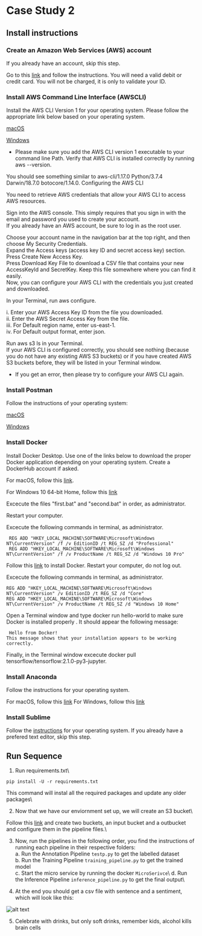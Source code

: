 # Case Study 2

## Install instructions

### Create an Amazon Web Services (AWS) account


If you already have an account, skip this step.

Go to this [link](https://signin.aws.amazon.com/signin?redirect_uri=https%3A%2F%2Fportal.aws.amazon.com%2Fbilling%2Fsignup%2Fresume&client_id=signup) and follow the instructions.
You will need a valid debit or credit card. You will not be charged, it is only to validate your ID.


### Install AWS Command Line Interface (AWSCLI)

Install the AWS CLI Version 1 for your operating system. Please follow the appropriate link below based on your operating system.

[macOS](https://docs.aws.amazon.com/cli/latest/userguide/install-macos.html)

[Windows](https://docs.aws.amazon.com/cli/latest/userguide/install-windows.html#install-msi-on-windows)

* Please make sure you add the AWS CLI version 1 executable to your command line Path.
Verify that AWS CLI is installed correctly by running aws --version.

You should see something similar to aws-cli/1.17.0 Python/3.7.4 Darwin/18.7.0 botocore/1.14.0.
Configuring the AWS CLI

You need to retrieve AWS credentials that allow your AWS CLI to access AWS resources.

Sign into the AWS console.
This simply requires that you sign in with the email and password you used to create your account.\
If you already have an AWS account, be sure to log in as the root user.

Choose your account name in the navigation bar at the top right, and then choose My Security Credentials.\
Expand the Access keys (access key ID and secret access key) section.\
Press Create New Access Key.\
Press Download Key File to download a CSV file that contains your new AccessKeyId and SecretKey. Keep this file somewhere where you can find it easily.\
Now, you can configure your AWS CLI with the credentials you just created and downloaded.

In your Terminal, run aws configure.

i. Enter your AWS Access Key ID from the file you downloaded.\
ii. Enter the AWS Secret Access Key from the file.\
iii. For Default region name, enter us-east-1.\
iv. For Default output format, enter json.

Run aws s3 ls in your Terminal.\
If your AWS CLI is configured correctly, you should see nothing (because you do not have any existing AWS S3 buckets) or if you have created AWS S3 buckets before, they will be listed in your Terminal window.

* If you get an error, then please try to configure your AWS CLI again.

### Install Postman

Follow the instructions of your operating system:

[macOS](https://learning.postman.com/docs/postman/launching-postman/installation-and-updates/#installing-postman-on-mac)

[Windows](https://learning.postman.com/docs/postman/launching-postman/installation-and-updates/#installing-postman-on-windows)

### Install Docker

Install Docker Desktop. Use one of the links below to download the proper Docker application depending on your operating system. Create a DockerHub account if asked.

For macOS, follow this [link](https://docs.docker.com/docker-for-mac/install/).

For Windows 10 64-bit Home, follow this [link](https://docs.docker.com/docker-for-windows/install/)

Excecute the files "first.bat" and "second.bat" in order, as administrator.

Restart your computer.

Excecute the following commands in terminal, as administrator.
```
 REG ADD "HKEY_LOCAL_MACHINE\SOFTWARE\Microsoft\Windows NT\CurrentVersion" /f /v EditionID /t REG_SZ /d "Professional"
 REG ADD "HKEY_LOCAL_MACHINE\SOFTWARE\Microsoft\Windows NT\CurrentVersion" /f /v ProductName /t REG_SZ /d "Windows 10 Pro"
```
Follow this [link](https://docs.docker.com/docker-for-windows/install/) to install Docker.
Restart your computer, do not log out.

Excecute the following commands in terminal, as administrator.
```
REG ADD "HKEY_LOCAL_MACHINE\SOFTWARE\Microsoft\Windows NT\CurrentVersion" /v EditionID /t REG_SZ /d "Core"
REG ADD "HKEY_LOCAL_MACHINE\SOFTWARE\Microsoft\Windows NT\CurrentVersion" /v ProductName /t REG_SZ /d "Windows 10 Home"
```

Open a Terminal window and type docker run hello-world to make sure Docker is installed properly . It should appear the following message:

`` Hello from Docker!``  
``This message shows that your installation appears to be working correctly.``

Finally, in the Terminal window excecute docker pull tensorflow/tensorflow:2.1.0-py3-jupyter.

### Install Anaconda

Follow the instructions for your operating system.

For macOS, follow this [link](https://docs.anaconda.com/anaconda/install/mac-os/)
For Windows, follow this [link](https://docs.anaconda.com/anaconda/install/windows/)


### Install Sublime

Follow the [instructions](https://www.sublimetext.com/3) for your operating system.
If you already have a prefered text editor, skip this step.


## Run Sequence

1. Run requirements.txt\
```
pip install -U -r requirements.txt
```
This command will instal all the required packages and update any older packages\

2. Now that we have our enviornment set up, we will create an S3 bucket\

Follow this [link](https://docs.aws.amazon.com/AmazonS3/latest/gsg/CreatingABucket.html) and create two buckets, an input bucket and a outbucket and configure them in the pipeline files.\

3. Now, run the pipelines in the following order, you find the instructions of running each pipeline in their respective folders:\
a. Run the Annotation Pipeline `testp.py` to get the labelled dataset\
b. Run the Training Pipeline `training_pipeline.py` to get the trained model\
c. Start the micro service by running the docker `MicroSerivce`\ 
d. Run the Inference Pipeline `inference_pipeline.py` to get the final output\

4. At the end you should get a csv file with sentence and a sentiment, which will look like this:

![alt text](https://github.com/siddhant07/CaseStudy2/blob/master/Images/Final_outout.png)

5. Celebrate with drinks, but only soft drinks, remember kids, alcohol kills brain cells
